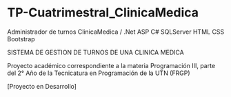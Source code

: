 # TP-Cuatrimestral_ClinicaMedica
Administrador de turnos ClinicaMedica  / .Net ASP C# SQLServer HTML CSS Bootstrap

SISTEMA DE GESTION DE TURNOS DE UNA CLINICA MEDICA

Proyecto académico correspondiente a la materia Programación III, parte del 2° Año de la Tecnicatura en Programación de la UTN (FRGP)

[Proyecto en Desarrollo]
